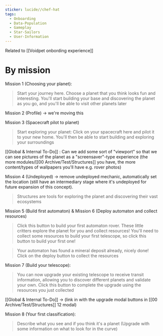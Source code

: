 ```yaml
---
sticker: lucide//chef-hat
tags:
  - Onboarding
  - Data-Population
  - Gameplay
  - Star-Sailors
  - User-Information
---
```

Related to [[Voidpet onbording experience]]
# By mission
Mission 1 (Choosing your planet):
> Start your journey here. Choose a planet that you think looks fun and interesting. You'll start building your base and discovering the planet as you go, and you'll be able to visit other planets later

Mission 2 (Profile) -> we're moving this

Mission 3 (Spacecraft pilot to planet)
> Start exploring your planet: Click on your spacecraft here and pilot it to your new home. You'll then be able to start building and exploring your surroundings

[[Global & Internal To-Do]] : Can we add some sort of "viewport" so that we can see pictures of the planet as a "screensaver"-type experience (the more modules/[[00 Archive/Test/Structures]] you have, the more content/types of wallpapers you'll have e.g. rover photos)

Mission 4 (Undeployed) -> remove undeployed mechanic, automatically set the location (still have an intermediary stage where it's undeployed for future expansion of this concept).
> Structures are tools for exploring the planet and discovering their vast ecosystems

Mission 5 (Build first automaton) & Mission 6 (Deploy automaton and collect resources)
> Click this button to build your first automaton rover. These little critters explore the planet for you and collect resources! You'll need to collect some resources to build your first telescope, so click this button to build your first one!


> Your automaton has found a mineral deposit already, nicely done! Click on the deploy button to collect the resources

Mission 7 (Build your telescope):
> You can now upgrade your existing telescope to receive transit information, allowing you to discover different planets and validate your own. Click this button to complete the upgrade using the resources you just collected

[[Global & Internal To-Do]] -> (link in with the upgrade modal buttons in [[00 Archive/Test/Structures]] 12 modal)

Mission 8 (Your first classification):
> Describe what you see and if you think it's a planet
(Upgrade with some information on what to look for in the curve)

